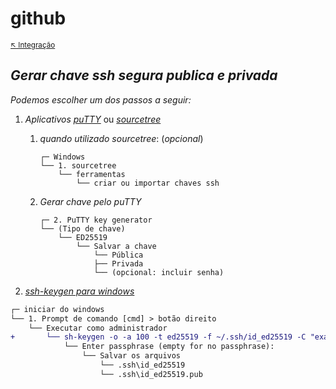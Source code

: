 # github

<sub>[:arrow_upper_left: Integração](integrations.md)  <sub>

## ***Gerar chave ssh segura publica e privada***

*Podemos escolher um dos passos a seguir:*

1. *Aplicativos* [*puTTY*](https://www.chiark.greenend.org.uk/~sgtatham/putty/) ou [*sourcetree*](https://www.sourcetreeapp.com/)

    1. *quando utilizado sourcetree*: (*opcional*)
        ```
        ┌─ Windows
        └── 1. sourcetree
            └── ferramentas
                └── criar ou importar chaves ssh
        ```

    2. *Gerar chave pelo puTTY*
        ```
        ┌─ 2. PuTTY key generator
        └── (Tipo de chave)
            └── ED25519 
                └── Salvar a chave
                    └── Pública
                    ├── Privada
                    └── (opcional: incluir senha)
        ```

2. *[ssh-keygen para windows](../../so/windows/ferramentas/ssh-keygen/readme.md)*
```diff
┌─ iniciar do windows
└── 1. Prompt de comando [cmd] > botão direito 
    └── Executar como administrador
+       └── sh-keygen -o -a 100 -t ed25519 -f ~/.ssh/id_ed25519 -C "example@example.com"
            └── Enter passphrase (empty for no passphrase):
                └── Salvar os arquivos
                    └── .ssh\id_ed25519
                    └── .ssh\id_ed25519.pub
```

